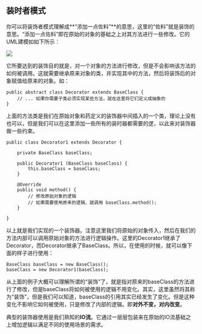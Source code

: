 ## 装时者模式

你可以将装饰者模式理解成**“添加一点佐料”**的意思，这里的“佐料”就是装饰的意思。“添加一点佐料”即在原始的对象的基础之上对其方法进行一些修改。它的UML建模如如下所示：

![](http://upload.ouliu.net/i/20171029144429rh51t.png)

它所要达到的装饰目的就是，对一个对象的方法进行修改，但是不会影响该方法的如何被调用。这就需要继承原来对象的类，并实现其中的方法，然后将装饰后的对象赋值给原来的对象。如：

    public abstract class Decorator extends BaseClass {
        // ... 如果你需要子类必须实现某些方法，就在这里将它们定义成抽象的
    }

上面的方法类是我们在原始对象和药定义的装饰器中间插入的一个类，理论上没有也可以，但是我们可以在这里添加一些所有的装时器都需要的逻，以此来对装饰器做一些约束。

    public class Decorator1 extends Decorator {

        private BaseClass baseClass;

        public Decorator1 (BaseClass baseClass) {
            this.baseClass = baseClass;
        }

        @Override
        public void method() {
            // 修改原始对象的逻辑
            // 如果需要使用原来的逻辑，就调用 baseClass.method();
        }

    }

以上就是我们实现的一个装饰器。注意这里我们将原始的对象传入，然后在我们的方法内部可以调用原始对象的方法进行逻辑操作。这里的Decorator1继承了Decorator，而Decorator继承了BaseClass。所以，在使用的时候，就可以像下面的样子进行使用：

    BaseClass baseClass = new BaseClass();
    baseClass = new Decorator1(baseClass);

从上面的例子大概可以理解所谓的“装饰”了，就是指对原来的baseClass的方法进行了修改，但是baseClass将如何被使用的逻辑不用变化。其实，这里虽然将其称为“装饰”，但是我们可以知道，baseClass的引用其实已经发生了变化。但是这种变化不影响它如何被使用，只是修改了内部的逻辑。即**对外不变，对内改变**。

典型的装饰器使用是我们熟知的**IO流**。它通过一层层包装来在原始的IO流基础之上增加逻辑以满足不同的使用场景的需求。
    















